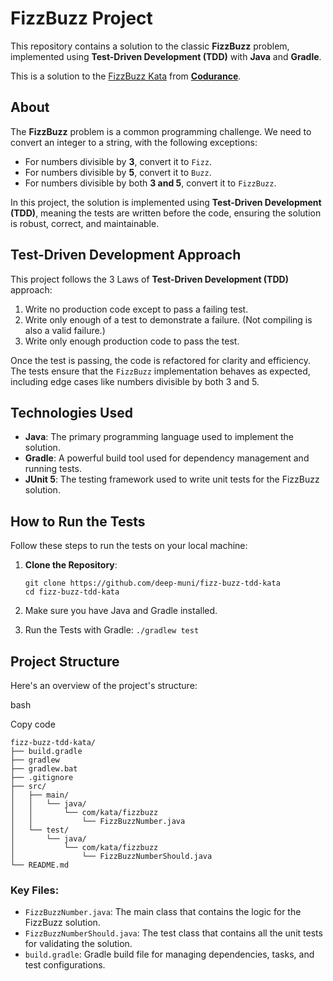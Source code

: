 FizzBuzz Project
================

This repository contains a solution to the classic **FizzBuzz** problem, implemented using **Test-Driven Development (TDD)** with **Java** and **Gradle**.

This is a solution to the [FizzBuzz Kata](https://www.codurance.com/katas/fizzbuzz) from [**Codurance**](https://www.codurance.com).

About
-----

The **FizzBuzz** problem is a common programming challenge. We need to convert an integer to a string, with the following exceptions:

-   For numbers divisible by **3**, convert it to `Fizz`.
-   For numbers divisible by **5**, convert it to `Buzz`.
-   For numbers divisible by both **3 and 5**, convert it to `FizzBuzz`.

In this project, the solution is implemented using **Test-Driven Development (TDD)**, meaning the tests are written before the code, ensuring the solution is robust, correct, and maintainable.

Test-Driven Development Approach
------------

This project follows the 3 Laws of **Test-Driven Development (TDD)** approach:

1.  Write no production code except to pass a failing test.
2.  Write only enough of a test to demonstrate a failure. (Not compiling is also a valid failure.)
3.  Write only enough production code to pass the test.

Once the test is passing, the code is refactored for clarity and efficiency.
The tests ensure that the `FizzBuzz` implementation behaves as expected, including edge cases like numbers divisible by both 3 and 5.

Technologies Used
-----------------

-   **Java**: The primary programming language used to implement the solution.
-   **Gradle**: A powerful build tool used for dependency management and running tests.
-   **JUnit 5**: The testing framework used to write unit tests for the FizzBuzz solution.

How to Run the Tests
--------------------

Follow these steps to run the tests on your local machine:

1.  **Clone the Repository**:

    ```
    git clone https://github.com/deep-muni/fizz-buzz-tdd-kata
    cd fizz-buzz-tdd-kata
    ```
2.  Make sure you have Java and Gradle installed.

3. Run the Tests with Gradle: `./gradlew test`

Project Structure
-----------------

Here's an overview of the project's structure:

bash

Copy code

```
fizz-buzz-tdd-kata/
├── build.gradle
├── gradlew
├── gradlew.bat
├── .gitignore
├── src/
│   ├── main/
│   │   └── java/
│   │       └── com/kata/fizzbuzz 
│   │           └── FizzBuzzNumber.java
│   └── test/
│       └── java/
│           └── com/kata/fizzbuzz 
│               └── FizzBuzzNumberShould.java
└── README.md
```

### Key Files:

-   `FizzBuzzNumber.java`: The main class that contains the logic for the FizzBuzz solution.
-   `FizzBuzzNumberShould.java`: The test class that contains all the unit tests for validating the solution.
-   `build.gradle`: Gradle build file for managing dependencies, tasks, and test configurations.